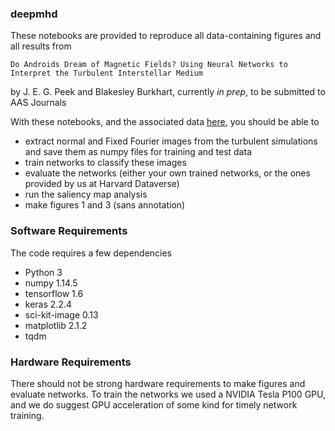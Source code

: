 ### deepmhd

These notebooks are provided to reproduce all data-containing figures and all results from 

```Do Androids Dream of Magnetic Fields? Using Neural Networks to Interpret the Turbulent Interstellar Medium```

by J. E. G. Peek and Blakesley Burkhart, currently _in prep_, to be submitted to AAS Journals

With these notebooks, and the associated data [here](https://doi.org/10.7910/DVN/UKOPYP), you should be able to 

- extract normal and Fixed Fourier images from the turbulent simulations and save them as numpy files for training and test data
- train networks to classify these images
- evaluate the networks (either your own trained networks, or the ones provided by us at Harvard Dataverse)
- run the saliency map analysis
- make figures 1 and 3 (sans annotation)

### Software Requirements

The code requires a few dependencies

- Python 3
- numpy 1.14.5
- tensorflow 1.6
- keras 2.2.4
- sci-kit-image 0.13
- matplotlib 2.1.2
- tqdm

### Hardware Requirements

There should not be strong hardware requirements to make figures and evaluate networks. To train the networks we used a NVIDIA Tesla P100 GPU, and we do suggest GPU acceleration of some kind for timely network training.
